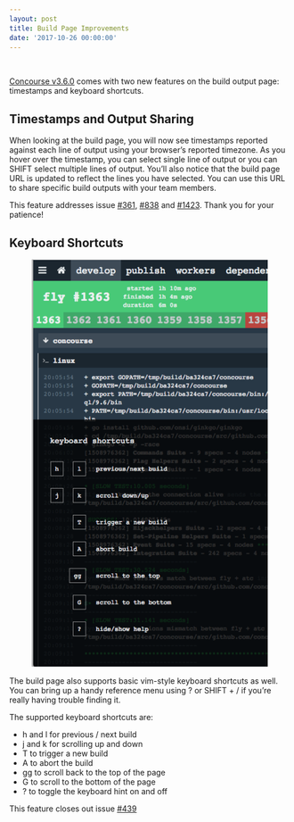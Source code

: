 ```yaml
---
layout: post
title: Build Page Improvements
date: '2017-10-26 00:00:00'
---
```


<figure class="kg-card kg-image-card"><img src="assets/images/downloaded_images/Build-Page-Improvements/1-vjvvVZAw9nO4yRrveU0Ojg.gif" class="kg-image" alt loading="lazy"></figure>

[Concourse v3.6.0](https://concourse-ci.org/downloads.html#v360) comes with two new features on the build output page: timestamps and keyboard shortcuts.

## Timestamps and Output&nbsp;Sharing

When looking at the build page, you will now see timestamps reported against each line of output using your browser’s reported timezone. As you hover over the timestamp, you can select single line of output or you can SHIFT select multiple lines of output. You’ll also notice that the build page URL is updated to reflect the lines you have selected. You can use this URL to share specific build outputs with your team members.

This feature addresses issue [#361](https://github.com/concourse/concourse/issues/361), [#838](https://github.com/concourse/concourse/issues/838) and [#1423](https://github.com/concourse/concourse/issues/1423). Thank you for your patience!

## Keyboard Shortcuts
<figure class="kg-card kg-image-card"><img src="assets/images/downloaded_images/Build-Page-Improvements/1-8-_eZ3qsDLB8Sqq5I-9vTw.png" class="kg-image" alt loading="lazy"></figure>

The build page also supports basic vim-style keyboard shortcuts as well. You can bring up a handy reference menu using&nbsp;? or SHIFT + / if you’re really having trouble finding it.

The supported keyboard shortcuts are:

- h and l for previous / next build
- j and k for scrolling up and down
- T to trigger a new build
- A to abort the build
- gg to scroll back to the top of the page
- G to scroll to the bottom of the page
- ? to toggle the keyboard hint on and off

This feature closes out issue [#439](https://github.com/concourse/concourse/issues/439)

